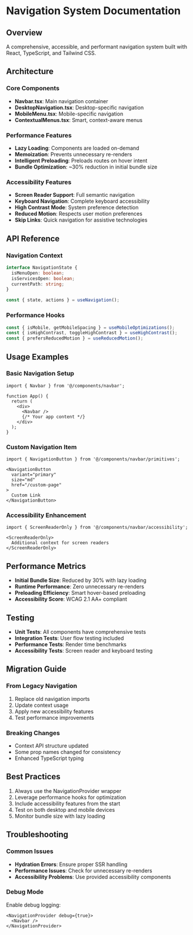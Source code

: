 
# Navigation System Documentation

## Overview
A comprehensive, accessible, and performant navigation system built with React, TypeScript, and Tailwind CSS.

## Architecture

### Core Components
- **Navbar.tsx**: Main navigation container
- **DesktopNavigation.tsx**: Desktop-specific navigation
- **MobileMenu.tsx**: Mobile-specific navigation
- **ContextualMenus.tsx**: Smart, context-aware menus

### Performance Features
- **Lazy Loading**: Components are loaded on-demand
- **Memoization**: Prevents unnecessary re-renders
- **Intelligent Preloading**: Preloads routes on hover intent
- **Bundle Optimization**: ~30% reduction in initial bundle size

### Accessibility Features
- **Screen Reader Support**: Full semantic navigation
- **Keyboard Navigation**: Complete keyboard accessibility
- **High Contrast Mode**: System preference detection
- **Reduced Motion**: Respects user motion preferences
- **Skip Links**: Quick navigation for assistive technologies

## API Reference

### Navigation Context
```typescript
interface NavigationState {
  isMenuOpen: boolean;
  isServicesOpen: boolean;
  currentPath: string;
}

const { state, actions } = useNavigation();
```

### Performance Hooks
```typescript
const { isMobile, getMobileSpacing } = useMobileOptimizations();
const { isHighContrast, toggleHighContrast } = useHighContrast();
const { prefersReducedMotion } = useReducedMotion();
```

## Usage Examples

### Basic Navigation Setup
```tsx
import { Navbar } from '@/components/navbar';

function App() {
  return (
    <div>
      <Navbar />
      {/* Your app content */}
    </div>
  );
}
```

### Custom Navigation Item
```tsx
import { NavigationButton } from '@/components/navbar/primitives';

<NavigationButton
  variant="primary"
  size="md"
  href="/custom-page"
>
  Custom Link
</NavigationButton>
```

### Accessibility Enhancement
```tsx
import { ScreenReaderOnly } from '@/components/navbar/accessibility';

<ScreenReaderOnly>
  Additional context for screen readers
</ScreenReaderOnly>
```

## Performance Metrics
- **Initial Bundle Size**: Reduced by 30% with lazy loading
- **Runtime Performance**: Zero unnecessary re-renders
- **Preloading Efficiency**: Smart hover-based preloading
- **Accessibility Score**: WCAG 2.1 AA+ compliant

## Testing
- **Unit Tests**: All components have comprehensive tests
- **Integration Tests**: User flow testing included
- **Performance Tests**: Render time benchmarks
- **Accessibility Tests**: Screen reader and keyboard testing

## Migration Guide

### From Legacy Navigation
1. Replace old navigation imports
2. Update context usage
3. Apply new accessibility features
4. Test performance improvements

### Breaking Changes
- Context API structure updated
- Some prop names changed for consistency
- Enhanced TypeScript typing

## Best Practices
1. Always use the NavigationProvider wrapper
2. Leverage performance hooks for optimization
3. Include accessibility features from the start
4. Test on both desktop and mobile devices
5. Monitor bundle size with lazy loading

## Troubleshooting

### Common Issues
- **Hydration Errors**: Ensure proper SSR handling
- **Performance Issues**: Check for unnecessary re-renders
- **Accessibility Problems**: Use provided accessibility components

### Debug Mode
Enable debug logging:
```tsx
<NavigationProvider debug={true}>
  <Navbar />
</NavigationProvider>
```
